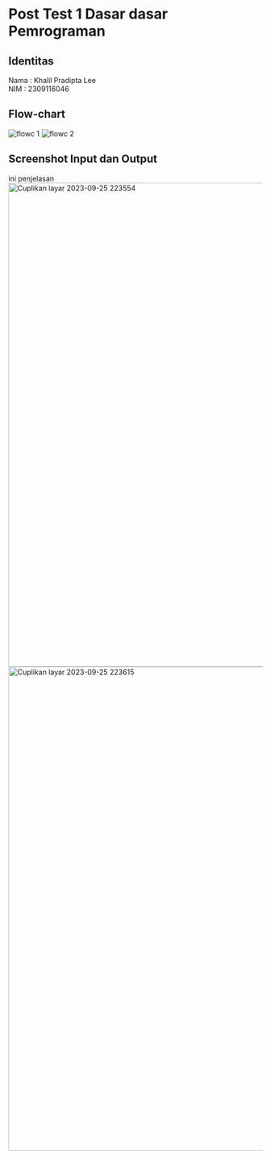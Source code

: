 
# Post Test 1 Dasar dasar Pemrograman
## Identitas
Nama : Khalil Pradipta Lee\
NIM : 2309116046

## Flow-chart
![flowc 1](https://github.com/KhalilPradiptaLee/Posttest1DDP/assets/144757000/28f5e23f-cb28-41e7-8442-3ff407149e6c)
![flowc 2](https://github.com/KhalilPradiptaLee/Posttest1DDP/assets/144757000/e93d1127-54d7-4cfc-b78d-72c6678c9ad6)

## Screenshot Input dan Output
ini penjelasan
<img width="960" alt="Cuplikan layar 2023-09-25 223554" src="https://github.com/KhalilPradiptaLee/Posttest1DDP/assets/144757000/9fb58e40-815a-44d0-a498-268dfab8bcaa">
<img width="960" alt="Cuplikan layar 2023-09-25 223615" src="https://github.com/KhalilPradiptaLee/Posttest1DDP/assets/144757000/6bab67a2-ab28-4ee9-8a88-f297587b4116">
